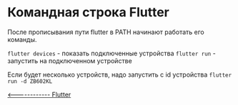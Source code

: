# Командная строка Flutter

После прописывания пути flutter в PATH начинают работать его команды.

`flutter devices` - показать подключенные устройства
`flutter run` - запустить на подключенном устройстве

Если будет несколько устройств, надо запустить с id устройства
`flutter run -d ZB602KL`


[<------------ Flutter ](README.md)
